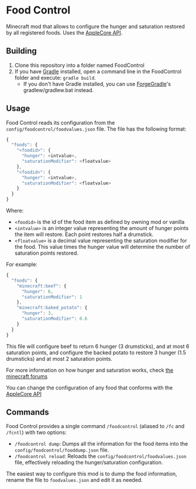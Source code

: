 Food Control
=================
Minecraft mod that allows to configure the hunger and saturation restored by all registered foods. Uses the [AppleCore API](https://github.com/squeek502/AppleCore).

Building
--------

1. Clone this repository into a folder named FoodControl
2. If you have [Gradle](http://www.gradle.org/) installed, open a command line in the FoodControl folder and execute: ```gradle build```.
   * If you don't have Gradle installed, you can use [ForgeGradle](http://www.minecraftforge.net/forum/index.php?topic=14048.0)'s gradlew/gradlew.bat instead.  
   
Usage
-----
Food Control reads its configuration from the `config/foodcontrol/foodvalues.json` file. The file has the following format:

```javascript
{
  "foods": {
    "<foodid>": {
      "hunger": <intvalue>,
      "saturationModifier": <floatvalue>
    },
    "<foodid>": {
      "hunger": <intvalue>,
      "saturationModifier": <floatvalue>
    }
  }
}
```
Where:
* `<foodid>` is the id of the food item as defined by owning mod or vanilla
* `<intvalue>` is an integer value representing the amount of hunger points the item will restore. Each point restores half a drumstick.
* `<floatvalue>` is a decimal value representing the saturation modifier for the food. This value times the hunger value will determine the number of saturation points restored.

For example:
```javascript
{
  "foods": {
    "minecraft:beef": {
      "hunger": 6,
      "saturationModifier": 1
    },
    "minecraft:baked_potato": {
      "hunger": 3,
      "saturationModifier": 0.6
    }
  }
}
```
This file will configure beef to return 6 hunger (3 drumsticks), and at most 6 saturation points, and configure the backed potato to restore 3 hunger (1.5 drumsticks) and at most 2 saturation points.

For more information on how hunger and saturation works, check [the minecraft forums](https://minecraft.gamepedia.com/Hunger)

You can change the configuration of any food that conforms with the [AppleCore API](https://github.com/squeek502/AppleCore)

Commands
--------
Food Control provides a single command `/foodcontrol` (aliased to `/fc` and `/fcntl`) with two options:

* `/foodcontrol dump`: Dumps all the information for the food items into the `config/foodcontrol/fooddump.json` file.
* `/foodcontrol reload`: Reloads the `config/foodcontrol/foodvalues.json` file, effectively reloading the hunger/saturation configuration.

The easiest way to configure this mod is to dump the food information, rename the file to `foodvalues.json` and edit it as needed.
